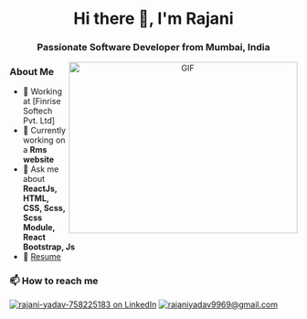 <h1 align="center">Hi there 👋, I'm Rajani</h1>
<h3 align="center">Passionate Software Developer from Mumbai, India</h3>

<!-- Introduction Section -->
<p align="center">
  <img align="right" height="300" width="400" alt="GIF" src="https://media.giphy.com/media/SWoSkN6DxTszqIKEqv/giphy.gif">
</p>

### About Me

- 🔭 Working at [Finrise Softech Pvt. Ltd]
- 🌱 Currently working on a **Rms website**
- 💬 Ask me about **ReactJs, HTML, CSS, Scss, Scss Module, React Bootstrap, Js**
- 📄 [Resume](https://github.com/rajaniyadav9969/rajaniyadav9969/blob/main/RajaniKeshavYadav.pdf)



### 📫 How to reach me
<a href="https://www.linkedin.com/in/rajani-yadav-758225183/">![rajani-yadav-758225183 on LinkedIn](https://img.shields.io/badge/LinkedIn-0077B5?style=for-the-badge&logo=linkedin&logoColor=white)</a>
<a href="mailto:rajaniyadav9969@gmail.com">![rajaniyadav9969@gmail.com](https://img.shields.io/badge/Gmail-D14836?style=for-the-badge&logo=gmail&logoColor=white)</a>

<br>



